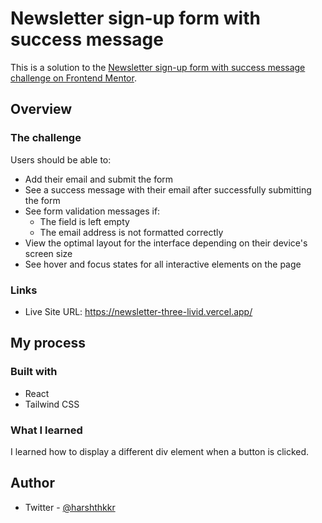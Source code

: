 # Newsletter sign-up form with success message

This is a solution to the [Newsletter sign-up form with success message challenge on Frontend Mentor](https://www.frontendmentor.io/challenges/newsletter-signup-form-with-success-message-3FC1AZbNrv).

## Overview

### The challenge

Users should be able to:

- Add their email and submit the form
- See a success message with their email after successfully submitting the form
- See form validation messages if:
  - The field is left empty
  - The email address is not formatted correctly
- View the optimal layout for the interface depending on their device's screen size
- See hover and focus states for all interactive elements on the page

### Links

- Live Site URL: https://newsletter-three-livid.vercel.app/

## My process

### Built with

- React
- Tailwind CSS

### What I learned

I learned how to display a different div element when a button is clicked.

## Author

- Twitter - [@harshthkkr](https://www.twitter.com/harshthkkr)
